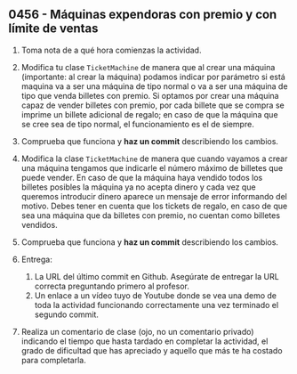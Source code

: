 ## 0456 - Máquinas expendoras con premio y con límite de ventas

1. Toma nota de a qué hora comienzas la actividad.

2. Modifica tu clase `TicketMachine` de manera que al crear una máquina (importante: al crear la máquina) podamos indicar por parámetro si está maquina va a ser una máquina de tipo normal o va a ser una máquina de tipo que venda billetes con premio. Si optamos por crear una máquina capaz de vender billetes con premio, por cada billete que se compra se imprime un billete adicional de regalo; en caso de que la máquina que se cree sea de tipo normal, el funcionamiento es el de siempre.

2. Comprueba que funciona y __haz un commit__ describiendo los cambios.

3. Modifica la clase `TicketMachine` de manera que cuando vayamos a crear una máquina tengamos que indicarle el número máximo de billetes que puede vender. En caso de que la máquina haya vendido todos los billetes posibles la máquina ya no acepta dinero y cada vez que queremos introducir dinero aparece un mensaje de error informando del motivo. Debes tener en cuenta que los tickets de regalo, en caso de que sea una máquina que da billetes con premio, no cuentan como billetes vendidos.

4. Comprueba que funciona y __haz un commit__ describiendo los cambios.

5. Entrega:

    1. La URL del último commit en Github. Asegúrate de entregar la URL correcta preguntando primero al profesor.
    2. Un enlace a un vídeo tuyo de Youtube donde se vea una demo de toda la actividad funcionando correctamente una vez terminado el segundo commit.

6. Realiza un comentario de clase (ojo, no un comentario privado) indicando el tiempo que hasta tardado en completar la actividad, el grado de dificultad que has apreciado y aquello que más te ha costado para completarla.

